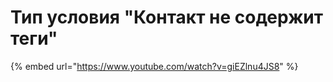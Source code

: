 # Тип условия "Контакт не содержит теги"

{% embed url="https://www.youtube.com/watch?v=giEZlnu4JS8" %}
